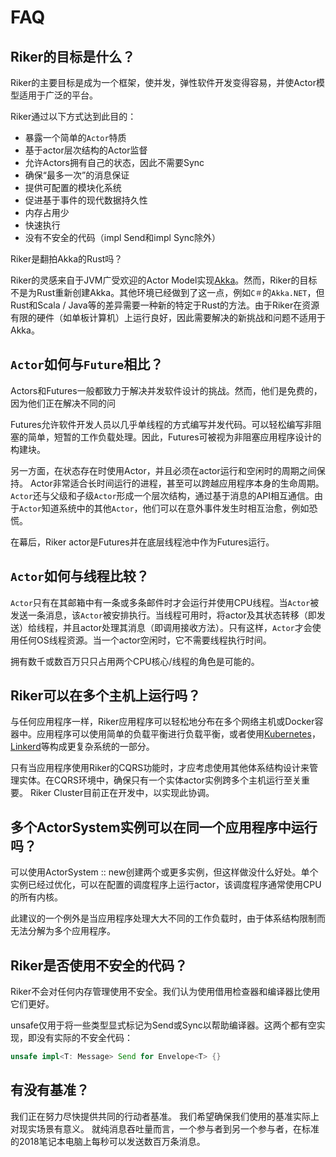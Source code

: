 # FAQ

## Riker的目标是什么？

Riker的主要目标是成为一个框架，使并发，弹性软件开发变得容易，并使Actor模型适用于广泛的平台。

Riker通过以下方式达到此目的：

* 暴露一个简单的`Actor`特质
* 基于actor层次结构的Actor监督
* 允许Actors拥有自己的状态，因此不需要Sync
* 确保“最多一次”的消息保证
* 提供可配置的模块化系统
* 促进基于事件的现代数据持久性
* 内存占用少
* 快速执行
* 没有不安全的代码（impl Send和impl Sync除外）

Riker是翻拍Akka的Rust吗？

Riker的灵感来自于JVM广受欢迎的Actor Model实现[Akka](https://akka.io/)。然而，Riker的目标不是为Rust重新创建Akka。其他环境已经做到了这一点，例如`C＃`的`Akka.NET`，但Rust和Scala / Java等的差异需要一种新的特定于Rust的方法。由于Riker在资源有限的硬件（如单板计算机）上运行良好，因此需要解决的新挑战和问题不适用于Akka。

## `Actor`如何与`Future`相比？

Actors和Futures一般都致力于解决并发软件设计的挑战。然而，他们是免费的，因为他们正在解决不同的问

Futures允许软件开发人员以几乎单线程的方式编写并发代码。可以轻松编写非阻塞的简单，短暂的工作负载处理。因此，Futures可被视为非阻塞应用程序设计的构建块。

另一方面，在状态存在时使用Actor，并且必须在actor运行和空闲时的周期之间保持。 Actor非常适合长时间运行的进程，甚至可以跨越应用程序本身的生命周期。`Actor`还与父级和子级`Actor`形成一个层次结构，通过基于消息的API相互通信。由于`Actor`知道系统中的其他`Actor`，他们可以在意外事件发生时相互治愈，例如恐慌。

在幕后，Riker actor是Futures并在底层线程池中作为Futures运行。

## `Actor`如何与线程比较？

`Actor`只有在其邮箱中有一条或多条邮件时才会运行并使用CPU线程。当`Actor`被发送一条消息，该`Actor`被安排执行。当线程可用时，将actor及其状态转移（即发送）给线程，并且actor处理其消息（即调用接收方法）。只有这样，`Actor`才会使用任何OS线程资源。当一个actor空闲时，它不需要线程执行时间。

拥有数千或数百万只只占用两个CPU核心/线程的角色是可能的。

## Riker可以在多个主机上运行吗？

与任何应用程序一样，Riker应用程序可以轻松地分布在多个网络主机或Docker容器中。应用程序可以使用简单的负载平衡进行负载平衡，或者使用[Kubernetes](https://kubernetes.io/)，[Linkerd](https://linkerd.io/)等构成更复杂系统的一部分。

只有当应用程序使用Riker的CQRS功能时，才应考虑使用其他体系结构设计来管理实体。在CQRS环境中，确保只有一个实体actor实例跨多个主机运行至关重要。 Riker Cluster目前正在开发中，以实现此协调。

## 多个ActorSystem实例可以在同一个应用程序中运行吗？

可以使用ActorSystem :: new创建两个或更多实例，但这样做没什么好处。单个实例已经过优化，可以在配置的调度程序上运行actor，该调度程序通常使用CPU的所有内核。

此建议的一个例外是当应用程序处理大大不同的工作负载时，由于体系结构限制而无法分解为多个应用程序。

## Riker是否使用不安全的代码？

Riker不会对任何内存管理使用不安全。我们认为使用借用检查器和编译器比使用它们更好。

unsafe仅用于将一些类型显式标记为Send或Sync以帮助编译器。这两个都有空实现，即没有实际的不安全代码：

```rust
unsafe impl<T: Message> Send for Envelope<T> {}
```

## 有没有基准？

我们正在努力尽快提供共同的行动者基准。 我们希望确保我们使用的基准实际上对现实场景有意义。 就纯消息吞吐量而言，一个参与者到另一个参与者，在标准的2018笔记本电脑上每秒可以发送数百万条消息。